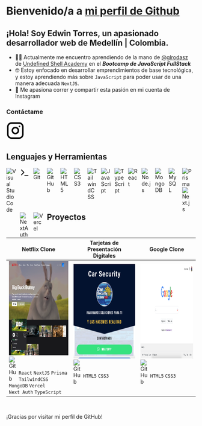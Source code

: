 # Bienvenido/a a [mi perfil de Github](https://github.com/edwintorres1605)

## ¡Hola! Soy Edwin Torres, un apasionado desarrollador web de Medellín | Colombia.

- 🧑‍💻 Actualmente me encuentro aprendiendo de la mano de [@glrodasz](https://github.com/glrodasz) de [Undefined Shell Academy](https://undefined.academy/) en el ***Bootcamp de JavaScript FullStack***
- 🤓 Estoy enfocado en desarrollar emprendimientos de base tecnológica, y estoy aprendiendo más sobre `JavaScript` para poder usar de una manera adecuada `NextJS`.
- 🏃 Me apasiona correr y compartir esta pasión en mi cuenta de Instagram

### Contáctame
[![Instagram](https://raw.githubusercontent.com/codeSTACKr/codeSTACKr/master/img/instagram-light.svg)](https://www.instagram.com/edwintorresrunner/)

## Lenguajes y Herramientas
<img align="left" alt="Visual Studio Code" width="26px" src="https://cdn.jsdelivr.net/gh/devicons/devicon/icons/vscode/vscode-original.svg" style="padding-right:10px;" title="Visual Studio Code" />
<img align="left" alt="Terminal" width="26px" src="https://raw.githubusercontent.com/codeSTACKr/codeSTACKr/master/img/terminal-light.svg" style="padding-right:10px;" title="Terminal" />
<img align="left" alt="Git" width="26px" src="https://cdn.jsdelivr.net/gh/devicons/devicon/icons/git/git-original.svg" style="padding-right:10px;" title="Git" />
<img align="left" alt="GitHub" width="26px" src="https://user-images.githubusercontent.com/3369400/139448065-39a229ba-4b06-434b-bc67-616e2ed80c8f.png" style="padding-right:10px;" title="Github" />
<img align="left" alt="HTML5" width="26px" src="https://cdn.jsdelivr.net/gh/devicons/devicon/icons/html5/html5-original.svg" style="padding-right:10px;" title="HTML5" />
<img align="left" alt="CSS3" width="26px" src="https://cdn.jsdelivr.net/gh/devicons/devicon/icons/css3/css3-original.svg" style="padding-right:10px;" title="CSS3" />
<img align="left" alt="TailwindCSS" width="26px" src="https://upload.wikimedia.org/wikipedia/commons/thumb/d/d5/Tailwind_CSS_Logo.svg/1200px-Tailwind_CSS_Logo.svg.png" style="padding-right:10px;" title="TailwindCSS" />
<img align="left" alt="JavaScript" width="26px" src="https://cdn.jsdelivr.net/gh/devicons/devicon/icons/javascript/javascript-original.svg" style="padding-right:10px;" title="JavaScript" />
<img align="left" alt="TypeScript" width="26px" src="https://upload.wikimedia.org/wikipedia/commons/thumb/4/4c/Typescript_logo_2020.svg/2048px-Typescript_logo_2020.svg.png" style="padding-right:10px;" title="TypeScript" />
<img align="left" alt="React" width="26px" src="https://cdn.jsdelivr.net/gh/devicons/devicon/icons/react/react-original.svg" style="padding-right:10px;" title="React" />
<img align="left" alt="Node.js" width="26px" src="https://cdn.jsdelivr.net/gh/devicons/devicon/icons/nodejs/nodejs-original.svg" style="padding-right:10px;" title="Node.js" />
<img align="left" alt="MongoDB" width="26px" src="https://cdn.jsdelivr.net/gh/devicons/devicon/icons/mongodb/mongodb-original.svg" style="padding-right:10px;" title="MongoDB" />
<img align="left" alt="MySQL" width="26px" src="https://cdn.jsdelivr.net/gh/devicons/devicon/icons/mysql/mysql-original.svg" style="padding-right:10px;" title="MySQL" />
<img align="left" alt="Prisma" width="26px" src="https://d2eip9sf3oo6c2.cloudfront.net/tags/images/000/001/287/square_480/prismaHD.png" style="padding-right:10px;" title="Prisma" />
<img align="left" alt="Next.js" width="26px" src="https://static-00.iconduck.com/assets.00/nextjs-icon-512x512-11yvtwzn.png" style="padding-right:10px;" title="Next.js" />
<img align="left" alt="NextAuth" width="26px" src="https://next-auth.js.org/img/logo/logo-sm.png" style="padding-right:10px;" title="NextAuth" />
<img align="left" alt="Vercel" width="26px" src="https://static.wikia.nocookie.net/logopedia/images/a/a7/Vercel_favicon.svg" style="padding-right:10px;" title="Vercel" />

<br />
<br />

## Proyectos
| Netflix Clone | Tarjetas de Presentación<br />Digitales | Google Clone |
| -- | -- | -- |
|[<img align="auto" alt="Netflix Clone" width="250px" height="250px" src="https://raw.githubusercontent.com/edwintorres1605/netflix-deploy-tutorial/main/netflix-clone.png" style="padding-right:20px;" />](https://netflix-deploy-tutorial.vercel.app/)<br />[<img align="left" alt="GitHub" width="26px" src="https://user-images.githubusercontent.com/3369400/139448065-39a229ba-4b06-434b-bc67-616e2ed80c8f.png" />](https://github.com/edwintorres1605/netflix-deploy-tutorial)<br /><br />`React` `NextJS` `Prisma`<br />`TailwindCSS` `MongoDB` `Vercel`<br />`Next Auth` `TypeScript` | [<img alt="Tarjeta de Presentación Digital" width="250px" height="250px" src="https://raw.githubusercontent.com/edwintorres1605/tarjeta-CarSecurity/main/td-carsecurity.png" style="padding-right:20px;" />](https://tarjetaweb.github.io/carsecurity/)<br />[<img align="left" alt="GitHub" width="26px" src="https://user-images.githubusercontent.com/3369400/139448065-39a229ba-4b06-434b-bc67-616e2ed80c8f.png" />](https://github.com/edwintorres1605/tarjeta-CarSecurity)<br /><br />`HTML5` `CSS3`<br /><br /><br /> | [<img alt="Google Clone" width="250px" height="250px" src="https://raw.githubusercontent.com/edwintorres1605/clone-google/main/google-clone.png" style="padding-right:20px;" />](https://tarjetaweb.github.io/carsecurity/)<br />[<img align="left" alt="GitHub" width="26px" src="https://user-images.githubusercontent.com/3369400/139448065-39a229ba-4b06-434b-bc67-616e2ed80c8f.png" />](https://edwintorres1605.github.io/clone-google/)<br /><br />`HTML5` `CSS3`<br /><br /><br /> |

<br />

¡Gracias por visitar mi perfil de GitHub!
